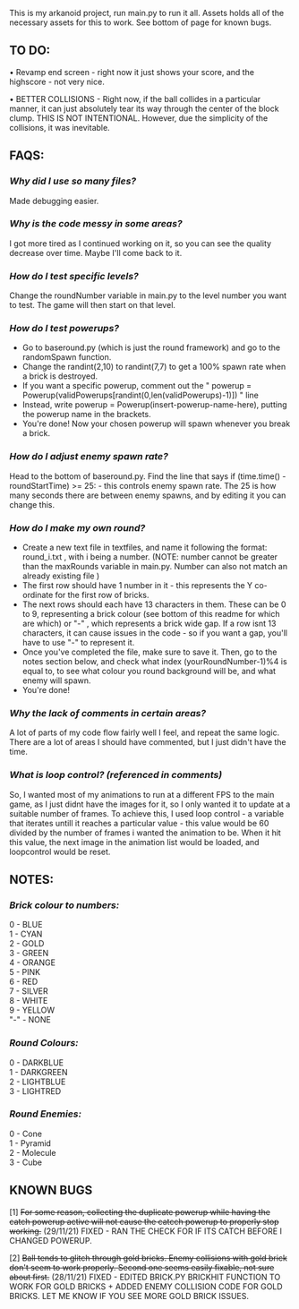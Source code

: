 This is my arkanoid project, run main.py to run it all. Assets holds all of the necessary assets for this to work. See bottom of page for known bugs. 

## TO DO:  

• Revamp end screen - right now it just shows your score, and the highscore - not very nice.  

• BETTER COLLISIONS - Right now, if the ball collides in a particular manner, it can just absolutely tear its way through the center of the block clump. THIS IS NOT INTENTIONAL. However, due the simplicity of the collisions, it was inevitable. 

## **FAQS:**

### *Why did I use so many files?*  

Made debugging easier. 

### *Why is the code messy in some areas?*  

I got more tired as I continued working on it, so you can see the quality decrease over time. Maybe I'll come back to it. 

### *How do I test specific levels?*  

Change the roundNumber variable in main.py to the level number you want to test. The game will then start on that level. 

### *How do I test powerups?*  

- Go to baseround.py (which is just the round framework) and go to the randomSpawn function.   
- Change the randint(2,10) to randint(7,7) to get a 100% spawn rate when a brick is destroyed.   
- If you want a specific powerup, comment out the " powerup = Powerup(validPowerups[randint(0,len(validPowerups)-1)]) " line   
- Instead, write powerup = Powerup(insert-powerup-name-here), putting the powerup name in the brackets.  
- You're done! Now your chosen powerup will spawn whenever you break a brick.  

### *How do I adjust enemy spawn rate?*
Head to the bottom of baseround.py. Find the line that says if (time.time() - roundStartTime) >= 25:  - this controls enemy spawn rate. The 25 is how many seconds there are between enemy spawns, and by editing it you can change this. 

### *How do I make my own round?*  

- Create a new text file in textfiles, and name it following the format: round_i.txt , with i being a number. (NOTE: number cannot be greater than the maxRounds variable in main.py. Number can also not match an already existing file )    
- The first row should have 1 number in it - this represents the Y co-ordinate for the first row of bricks.    
- The next rows should each have 13 characters in them. These can be 0 to 9, representing a brick colour (see bottom of this readme for which are which) or "-" , which represents a brick wide gap. If a row isnt 13 characters, it can cause issues in the code - so if you want a gap, you'll have to use "-" to represent it.    
- Once you've completed the file, make sure to save it. Then, go to the notes section below, and check what index (yourRoundNumber-1)%4 is equal to, to see what colour you round background will be, and what enemy will spawn.    
- You're done!     

### *Why the lack of comments in certain areas?*

A lot of parts of my code flow fairly well I feel, and repeat the same logic. There are a lot of areas I should have commented, but I just didn't have the time. 

### *What is loop control? (referenced in comments)*

So, I wanted most of my animations to run at a different FPS to the main game, as I just didnt have the images for it, so I only wanted it to update at a suitable number of frames. To achieve this, I used loop control - a variable that iterates untill it reaches a particular value - this value would be 60 divided by the number of frames i wanted the animation to be. When it hit this value, the next image in the animation list would be loaded, and loopcontrol would be reset.  



## **NOTES:**

### *Brick colour to numbers:*  

0 - BLUE  
1 - CYAN  
2 - GOLD  
3 - GREEN  
4 - ORANGE  
5 - PINK  
6 - RED  
7 - SILVER  
8 - WHITE  
9 - YELLOW  
"-" - NONE

### *Round Colours:*  

0 - DARKBLUE  
1 - DARKGREEN  
2 - LIGHTBLUE  
3 - LIGHTRED  

### *Round Enemies:*  

0 - Cone  
1 - Pyramid  
2 - Molecule  
3 - Cube 




## **KNOWN BUGS**  

[1] ~~For some reason, collecting the duplicate powerup while having the catch powerup active will not cause the catcch powerup to properly stop working.~~ (29/11/21) FIXED - RAN THE CHECK FOR IF ITS CATCH BEFORE I CHANGED POWERUP.  

[2] ~~Ball tends to glitch through gold bricks. Enemy collisions with gold brick don't seem to work properly. Second one seems easily fixable, not sure about first.~~ (28/11/21) FIXED - EDITED BRICK.PY BRICKHIT FUNCTION TO WORK FOR GOLD BRICKS + ADDED ENEMY COLLISION CODE FOR GOLD BRICKS. LET ME KNOW IF YOU SEE MORE GOLD BRICK ISSUES. 
